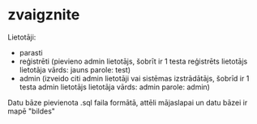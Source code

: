 # zvaigznite

Lietotāji:
- parasti
- reģistrēti (pievieno admin lietotājs, šobrīt ir 1 testa reģistrēts lietotājs lietotāja vārds: jauns parole: test)
- admin (izveido citi admin lietotāji vai sistēmas izstrādātājs, šobrīd ir 1 testa admin lietotājs lietotāja vārds: admin parole: admin)

Datu bāze pievienota .sql faila formātā, attēli mājaslapai un datu bāzei ir mapē "bildes"
